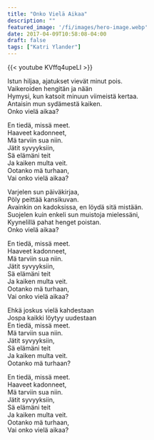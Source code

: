 ```yaml
---
title: "Onko Vielä Aikaa"
description: ""
featured_image: '/fi/images/hero-image.webp'
date: 2017-04-09T10:58:08-04:00
draft: false
tags: ["Katri Ylander"]
---
```


{{< youtube KVffq4upeLI >}}

Istun hiljaa, ajatukset vievät minut pois.  
Vaikeroiden hengitän ja nään  
Hymysi, kun katsoit minuun viimeistä kertaa.  
Antaisin mun sydämestä kaiken.  
Onko vielä aikaa?

En tiedä, missä meet.  
Haaveet kadonneet,  
Mä tarviin sua niin.  
Jätit syvyyksiin,  
Sä elämäni teit  
Ja kaiken multa veit.  
Ootanko mä turhaan,  
Vai onko vielä aikaa?

Varjelen sun päiväkirjaa,  
Pöly peittää kansikuvan.  
Avainkin on kadoksissa, en löydä sitä mistään.  
Suojelen kuin enkeli sun muistoja mielessäni,  
Kyynelillä pahat henget poistan.  
Onko vielä aikaa?

En tiedä, missä meet.  
Haaveet kadonneet,  
Mä tarviin sua niin.  
Jätit syvyyksiin,  
Sä elämäni teit  
Ja kaiken multa veit.  
Ootanko mä turhaan,  
Vai onko vielä aikaa?

Ehkä joskus vielä kahdestaan  
Jospa kaikki löytyy uudestaan  
En tiedä, missä meet.  
Mä tarviin sua niin.  
Jätit syvyyksiin,  
Sä elämäni teit  
Ja kaiken multa veit.  
Ootanko mä turhaan?

En tiedä, missä meet.  
Haaveet kadonneet,  
Mä tarviin sua niin.  
Jätit syvyyksiin,  
Sä elämäni teit  
Ja kaiken multa veit.  
Ootanko mä turhaan,  
Vai onko vielä aikaa?
